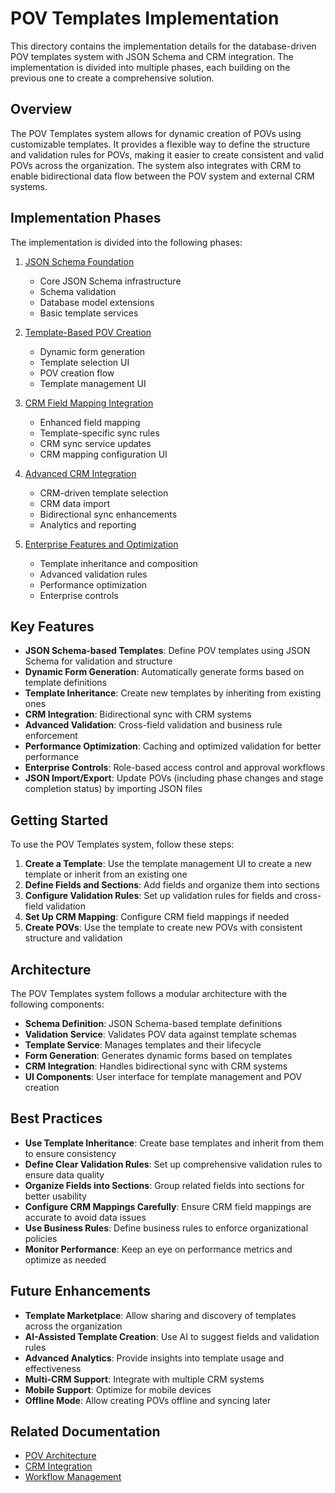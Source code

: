 # POV Templates Implementation

This directory contains the implementation details for the database-driven POV templates system with JSON Schema and CRM integration. The implementation is divided into multiple phases, each building on the previous one to create a comprehensive solution.

## Overview

The POV Templates system allows for dynamic creation of POVs using customizable templates. It provides a flexible way to define the structure and validation rules for POVs, making it easier to create consistent and valid POVs across the organization. The system also integrates with CRM to enable bidirectional data flow between the POV system and external CRM systems.

## Implementation Phases

The implementation is divided into the following phases:

1. [JSON Schema Foundation](./phase1-schema-foundation.md)
   - Core JSON Schema infrastructure
   - Schema validation
   - Database model extensions
   - Basic template services

2. [Template-Based POV Creation](./phase2-template-based-creation.md)
   - Dynamic form generation
   - Template selection UI
   - POV creation flow
   - Template management UI

3. [CRM Field Mapping Integration](./phase3-crm-integration.md)
   - Enhanced field mapping
   - Template-specific sync rules
   - CRM sync service updates
   - CRM mapping configuration UI

4. [Advanced CRM Integration](./phase4-advanced-crm.md)
   - CRM-driven template selection
   - CRM data import
   - Bidirectional sync enhancements
   - Analytics and reporting

5. [Enterprise Features and Optimization](./phase5-enterprise-features.md)
   - Template inheritance and composition
   - Advanced validation rules
   - Performance optimization
   - Enterprise controls

## Key Features

- **JSON Schema-based Templates**: Define POV templates using JSON Schema for validation and structure
- **Dynamic Form Generation**: Automatically generate forms based on template definitions
- **Template Inheritance**: Create new templates by inheriting from existing ones
- **CRM Integration**: Bidirectional sync with CRM systems
- **Advanced Validation**: Cross-field validation and business rule enforcement
- **Performance Optimization**: Caching and optimized validation for better performance
- **Enterprise Controls**: Role-based access control and approval workflows
- **JSON Import/Export**: Update POVs (including phase changes and stage completion status) by importing JSON files

## Getting Started

To use the POV Templates system, follow these steps:

1. **Create a Template**: Use the template management UI to create a new template or inherit from an existing one
2. **Define Fields and Sections**: Add fields and organize them into sections
3. **Configure Validation Rules**: Set up validation rules for fields and cross-field validation
4. **Set Up CRM Mapping**: Configure CRM field mappings if needed
5. **Create POVs**: Use the template to create new POVs with consistent structure and validation

## Architecture

The POV Templates system follows a modular architecture with the following components:

- **Schema Definition**: JSON Schema-based template definitions
- **Validation Service**: Validates POV data against template schemas
- **Template Service**: Manages templates and their lifecycle
- **Form Generation**: Generates dynamic forms based on templates
- **CRM Integration**: Handles bidirectional sync with CRM systems
- **UI Components**: User interface for template management and POV creation

## Best Practices

- **Use Template Inheritance**: Create base templates and inherit from them to ensure consistency
- **Define Clear Validation Rules**: Set up comprehensive validation rules to ensure data quality
- **Organize Fields into Sections**: Group related fields into sections for better usability
- **Configure CRM Mappings Carefully**: Ensure CRM field mappings are accurate to avoid data issues
- **Use Business Rules**: Define business rules to enforce organizational policies
- **Monitor Performance**: Keep an eye on performance metrics and optimize as needed

## Future Enhancements

- **Template Marketplace**: Allow sharing and discovery of templates across the organization
- **AI-Assisted Template Creation**: Use AI to suggest fields and validation rules
- **Advanced Analytics**: Provide insights into template usage and effectiveness
- **Multi-CRM Support**: Integrate with multiple CRM systems
- **Mobile Support**: Optimize for mobile devices
- **Offline Mode**: Allow creating POVs offline and syncing later

## Related Documentation

- [POV Architecture](../../povArchitecture.md)
- [CRM Integration](../../crm-management-system.md)
- [Workflow Management](../../workflow-management-system.md)
